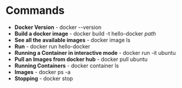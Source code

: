 # Commands
- **Docker Version** - docker --version
- **Build a docker image** - docker build -t hello-docker *path*
- **See all the available images** - docker image ls
- **Run** - docker run hello-docker
- **Running a Container in interactive mode** - docker run -it ubuntu
- **Pull an Images from docker hub** - docker pull ubuntu
- **Running Containers** - docker container ls
- **Images** - docker ps -a  
- **Stopping** - docker stop <docker id>